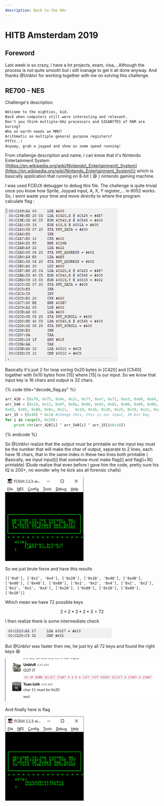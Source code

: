 ```yaml
---
description: Back to the 80s
---
```


# HITB Amsterdam 2019

## Foreword

Last week is so crazy, i have a lot projects, exam, visa,...Although the process is not quite smooth but i still manage to get it all done anyway. And thanks @Unblvr for working together with me on solving this challenge.

## RE700 - NES

Challenge's description

```text
Welcome to the eighties, kid.
Back when computers still were interesting and relevant.
Don't you think multiple-GHz processors and GIGABYTES of RAM are boring?
Who on earth needs an MMU?
Arithmetic on multiple general purpose registers?
Pfftt..!
Anyway, grab a joypad and show us some speed running!
```

From challenge description and name, i can know that it's Nintendo Entertainment System \([https://en.wikipedia.org/wiki/Nintendo\_Entertainment\_System](https://en.wikipedia.org/wiki/Nintendo_Entertainment_System)\) which is basically application that running on 8-bit \( 😅 \) nintendo gaming machine.

I was used FCEUX debugger to debug this file. The challenge is quite trivial once you know how Sprite, Joypad input, A, X, Y register,... in 6052 works. So, I wont waste your time and move directly to where the program calculate flag :

![](.gitbook/assets/image1.png)

Basically it's just 2 for loop xoring 0x20 bytes in \[C420\] and \[C540\] together with 0x10 bytes from \[15\] where \[15\] is our input. So we know that input key is 16 chars and output is 32 chars.

{% code title="decode\_flag.py" %}
```python
arr_420 = [0x70, 0x75, 0x4e, 0x2c, 0x7f, 0xe7, 0x71, 0xe3, 0x60, 0x64, 0x30, 0x13, 0xe9, 0x24, 0xf2,   0x30, 0x72, 0x12, 0x67, 0x5d, 0x58, 0x96, 0x15, 0xd0, 0x02, 0x54, 0x1e, 0x32, 0x93, 0x51, 0xfb, 0x39]
arr_540 = [0x19, 0x13, 0x0f, 0x0a, 0x06, 0x03, 0x01, 0x00, 0x00, 0x00, 
0x02, 0x05, 0x08, 0x0c, 0x11,   0x16, 0x1b, 0x20, 0x25, 0x29, 0x2c, 0x2f, 0x31, 0x31, 0x31, 0x30, 0x2e, 0x2b, 0x27, 0x22, 0x1e, 0x19]
arr_15 = [0x40] * 0x10 #change this, this is our input, 16 bit key
for i in range(0, 0x20):
    print chr(arr_420[i] ^ arr_540[i] ^ arr_15[i%0x10])
```
{% endcode %}

So @Unblvr realize that the output must be printable so the input key must be the number that will make the char of output, separate to 2 lines, each have 16 chars, that in the same index in these two lines both printable \( Basically, we input input\[i\] that somehow must make flag\[i\] and flag\[i+16\] printable\) \(Dude realize that even before i gave him the code, pretty sure his IQ is 200+, no wonder why he kick ass all forensic challs\)

![](.gitbook/assets/image%20%28195%29.png)

So we just brute force and have this results 

```text
[['0x8'], ['0x2', '0x4'], ['0x20'], ['0x10', '0x40'], ['0x40'], ['0x80'], ['0x40'], ['0x80'], ['0x1', '0x2', '0x4'], ['0x1', '0x2'], ['0x1', '0x2', '0x4'], ['0x20'], ['0x80'], ['0x10'], ['0x80'], ['0x10']]
```

Which mean we have 72 possible keys

$$
2  * 2 * 3 * 2 * 3 = 72
$$

I then realize there is some intermediate check

![](.gitbook/assets/image2.png)

But @Unblvr was faster then me, he just try all 72 keys and found the right keys 😅 

![](.gitbook/assets/image%20%2892%29.png)

And finally here is flag

![](.gitbook/assets/image%20%2830%29.png)



